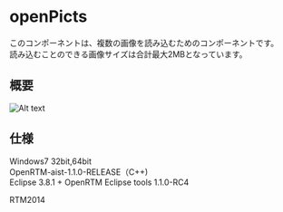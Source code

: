 openPicts
=================
このコンポーネントは、複数の画像を読み込むためのコンポーネントです。  
読み込むことのできる画像サイズは合計最大2MBとなっています。  


概要
--------
![Alt text]()


仕様
--------
Windows7 32bit,64bit  
OpenRTM-aist-1.1.0-RELEASE（C++)  
Eclipse 3.8.1 + OpenRTM Eclipse tools 1.1.0-RC4

RTM2014